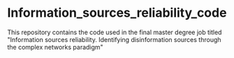 # Information_sources_reliability_code
This repository contains the code used in the final master degree job titled "Information sources reliability. Identifying disinformation sources through the complex networks  paradigm"

